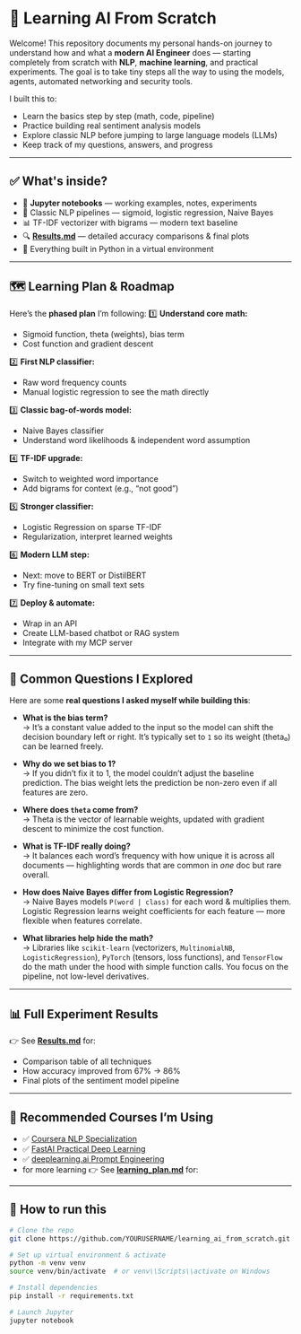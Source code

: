 # 🤖 Learning AI From Scratch

Welcome! This repository documents my personal hands-on journey to understand how and what a **modern AI Engineer** does — starting completely from scratch with **NLP**, **machine learning**, and practical experiments. The goal is to take tiny steps all the way to using the models, agents, automated networking and security tools.

I built this to:
- Learn the basics step by step (math, code, pipeline)
- Practice building real sentiment analysis models
- Explore classic NLP before jumping to large language models (LLMs)
- Keep track of my questions, answers, and progress

---

## ✅ What's inside?

- 📓 **Jupyter notebooks** — working examples, notes, experiments  
- 🧩 Classic NLP pipelines — sigmoid, logistic regression, Naive Bayes  
- 📊 TF-IDF vectorizer with bigrams — modern text baseline  
- 🔍 **[Results.md](Results.md)** — detailed accuracy comparisons & final plots  
- 📂 Everything built in Python in a virtual environment

---

## 🗺️ Learning Plan & Roadmap

Here’s the **phased plan** I’m following:
1️⃣ **Understand core math:**  
   - Sigmoid function, theta (weights), bias term  
   - Cost function and gradient descent  

2️⃣ **First NLP classifier:**  
   - Raw word frequency counts  
   - Manual logistic regression to see the math directly

3️⃣ **Classic bag-of-words model:**  
   - Naive Bayes classifier  
   - Understand word likelihoods & independent word assumption

4️⃣ **TF-IDF upgrade:**  
   - Switch to weighted word importance  
   - Add bigrams for context (e.g., “not good”)

5️⃣ **Stronger classifier:**  
   - Logistic Regression on sparse TF-IDF  
   - Regularization, interpret learned weights

6️⃣ **Modern LLM step:**  
   - Next: move to BERT or DistilBERT  
   - Try fine-tuning on small text sets

7️⃣ **Deploy & automate:**  
   - Wrap in an API  
   - Create LLM-based chatbot or RAG system  
   - Integrate with my MCP server

---

## 🔢 Common Questions I Explored

Here are some **real questions I asked myself while building this**:

- **What is the bias term?**  
  → It’s a constant value added to the input so the model can shift the decision boundary left or right. It’s typically set to `1` so its weight (theta₀) can be learned freely.  

- **Why do we set bias to 1?**  
  → If you didn’t fix it to 1, the model couldn’t adjust the baseline prediction. The bias weight lets the prediction be non-zero even if all features are zero.

- **Where does `theta` come from?**  
  → Theta is the vector of learnable weights, updated with gradient descent to minimize the cost function.

- **What is TF-IDF really doing?**  
  → It balances each word’s frequency with how unique it is across all documents — highlighting words that are common in *one* doc but rare overall.

- **How does Naive Bayes differ from Logistic Regression?**  
  → Naive Bayes models `P(word | class)` for each word & multiplies them. Logistic Regression learns weight coefficients for each feature — more flexible when features correlate.

- **What libraries help hide the math?**  
  → Libraries like `scikit-learn` (vectorizers, `MultinomialNB`, `LogisticRegression`), `PyTorch` (tensors, loss functions), and `TensorFlow` do the math under the hood with simple function calls. You focus on the pipeline, not low-level derivatives.

---

## 📊 Full Experiment Results

👉 See **[Results.md](Results.md)** for:
- Comparison table of all techniques
- How accuracy improved from 67% → 86%
- Final plots of the sentiment model pipeline

---

## 🚀 Recommended Courses I’m Using

- ✅ [Coursera NLP Specialization](https://www.coursera.org/specializations/natural-language-processing)
- ✅ [FastAI Practical Deep Learning](https://course.fast.ai/)
- ✅ [deeplearning.ai Prompt Engineering](https://learn.deeplearning.ai/)
- for more learning 👉 See **[learning_plan.md](learning_plan.md)** for:

---

## 🔗 How to run this

```bash
# Clone the repo
git clone https://github.com/YOURUSERNAME/learning_ai_from_scratch.git

# Set up virtual environment & activate
python -m venv venv
source venv/bin/activate  # or venv\\Scripts\\activate on Windows

# Install dependencies
pip install -r requirements.txt

# Launch Jupyter
jupyter notebook
